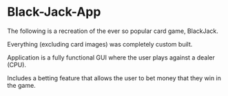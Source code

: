 # Black-Jack-App
The following is a recreation of the ever so popular card game, BlackJack.

Everything (excluding card images) was completely custom built.

Application is a fully functional GUI where the user plays against a dealer (CPU).

Includes a betting feature that allows the user to bet money that they win in the game.
